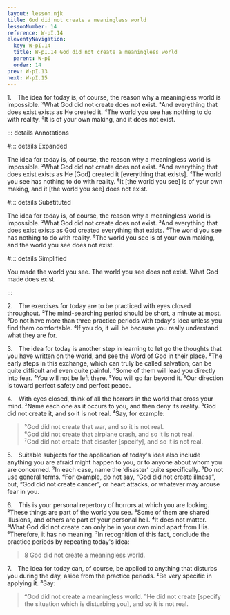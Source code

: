 ```yaml
---
layout: lesson.njk
title: God did not create a meaningless world
lessonNumber: 14
reference: W-pI.14
eleventyNavigation:
  key: W-pI.14
  title: W-pI.14 God did not create a meaningless world
  parent: W-pI
  order: 14
prev: W-pI.13
next: W-pI.15
---
```


1. The idea for today is, of course, the reason why a meaningless world is impossible. 
²What God did not create does not exist. 
³And everything that does exist exists as He created it. 
⁴The world you see has nothing to do with reality. 
⁵It is of your own making, and it does not exist.

::: details Annotations

#::: details Expanded

The idea for today is, of course, the reason why a meaningless world is impossible. 
²What God did not create does not exist. 
³And everything that does exist exists as He [God] created it [everything that exists]. 
⁴The world you see has nothing to do with reality. 
⁵It [the world you see] is of your own making, and it [the world you see] does not exist.

#::: details Substituted

The idea for today is, of course, the reason why a meaningless world is impossible. 
²What God did not create does not exist. 
³And everything that does exist exists as God created everything that exists. 
⁴The world you see has nothing to do with reality. 
⁵The world you see is of your own making, and the world you see does not exist.

#::: details Simplified

You made the world you see.
The world you see does not exist.
What God made does exist.

:::

2. The exercises for today are to be practiced with eyes closed throughout. 
²The mind-searching period should be short, a minute at most. 
³Do not have more than three practice periods with today's idea unless you find them comfortable. 
⁴If you do, it will be because you really understand what they are for.


3. The idea for today is another step in learning to let go the thoughts that you have written on the world, and see the Word of God in their place. 
²The early steps in this exchange, which can truly be called salvation, can be quite difficult and even quite painful. 
³Some of them will lead you directly into fear. 
⁴You will not be left there. 
⁵You will go far beyond it. 
⁶Our direction is toward perfect safety and perfect peace.

4. With eyes closed, think of all the horrors in the world that cross your mind. 
²Name each one as it occurs to you, and then deny its reality. 
³God did not create it, and so it is not real. 
⁴Say, for example:

>⁵God did not create that war, and so it is not real.  
⁶God did not create that airplane crash, and so it is not real.  
⁷God did not create that disaster [specify], and so it is not real.

5. Suitable subjects for the application of today's idea also include anything you are afraid might happen to you, or to anyone about whom you are concerned. 
²In each case, name the ‘disaster’ quite specifically. 
³Do not use general terms. 
⁴For example, do not say, “God did not create illness”, but, “God did not create cancer”, or heart attacks, or whatever may arouse fear in you.

6. This is your personal repertory of horrors at which you are looking. 
²These things are part of the world you see. 
³Some of them are shared illusions, and others are part of your personal hell. 
⁴It does not matter. 
⁵What God did not create can only be in your own mind apart from His. 
⁶Therefore, it has no meaning. 
⁷In recognition of this fact, conclude the practice periods by repeating today's idea:

>8 God did not create a meaningless world.

7. The idea for today can, of course, be applied to anything that disturbs you during the day, aside from the practice periods. 
²Be very specific in applying it. 
³Say:

>⁴God did not create a meaningless world. 
⁵He did not create [specify the situation which is disturbing you], and so it is not real.
